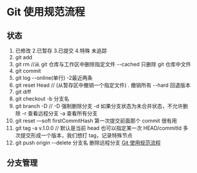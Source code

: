 # Git 使用规范流程

## 状态
1. 已修改 2.已暂存 3.已提交 4.特殊 未追踪
1. git add <file>
1. git rm <file> //从 git 仓库与工作区中删除指定文件 --cached 只删除 git 仓库中文件
1. git commit
1. git log --online(单行) -2最近两条
1. git reset Head // (从暂存区中撤销一个指定文件) . 撤销所有 --hard 回退版本
1. git diff
1. git checkout -b 分支名
1. git branch -D // -D 强制删除分支 -d 如果分支状态为未合并状态，不允许删除 -r 查看远程分支 -a 查看所有分支
1. git reset —soft firstCommitHash 第一次提交前面那个 commit 很有用
1. git tag -a v.1.0.0 // 默认是当前 head 也可以指定某一次 HEAD/commitId 多次提交形成一个版本，我们想打 tag，记录特殊节点
1. git push origin --delete 分支名 删除远程分支
   [Git 使用规范流程](http://www.ruanyifeng.com/blog/2015/08/git-use-process.html)

## 分支管理
